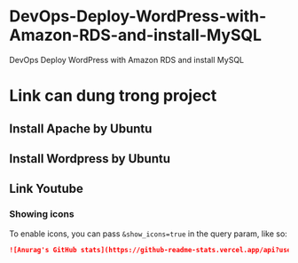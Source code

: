 # DevOps-Deploy-WordPress-with-Amazon-RDS-and-install-MySQL
DevOps Deploy WordPress with Amazon RDS and install MySQL

# Link can dung trong project

## Install Apache by Ubuntu

## Install Wordpress by Ubuntu

## Link Youtube

### Showing icons

To enable icons, you can pass `&show_icons=true` in the query param, like so:

```md
![Anurag's GitHub stats](https://github-readme-stats.vercel.app/api?username=anuraghazra&show_icons=true)
```
